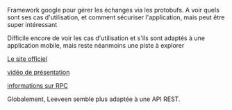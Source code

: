 Framework google pour gérer les échanges via les protobufs.
A voir quels sont ses cas d'utilisation, et comment sécuriser l'application, mais peut être super intéressant

Difficile encore de voir les cas d'utilisation et s'ils sont adaptés à une application mobile, mais reste néanmoins une piste à explorer

[Le site officiel](https://grpc.io/)

[vidéo de présentation](https://www.youtube.com/watch?time_continue=2&v=5dMK5OW6WSw&embeds_referring_euri=https%3A%2F%2Fgrpc.io%2F&source_ve_path=Mjg2NjY)

[informations sur RPC](https://www.techtarget.com/searchapparchitecture/definition/Remote-Procedure-Call-RPC)

Globalement, Leeveen semble plus adaptée à une API REST.